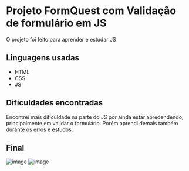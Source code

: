 
# Projeto FormQuest com Validação de formulário em JS

O projeto foi feito para aprender e estudar JS

## Linguagens usadas

- HTML 
- CSS
- JS

## Dificuldades encontradas

Encontrei mais dificuldade na parte do JS por ainda estar apredendendo, principalmente em validar o formulário. Porém aprendi demais também durante os erros e estudos. 

## Final

![image](https://github.com/mejessica/formQuest/assets/82670472/8df6c4e9-c848-42cb-b54f-f72fa47db946)
![image](https://github.com/mejessica/formQuest/assets/82670472/b9e79112-7be5-467c-b089-58dcfa97ff52)
